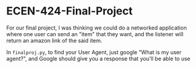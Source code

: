 # ECEN-424-Final-Project

For our final project, I was thinking we could do a networked application where one user can send an "item" that they want, and the listener will return an amazon link of the said item. 

In ```finalproj.py```, to find your User Agent, just google "What is my user agent?", and Google should give you a response that you'll be able to use
